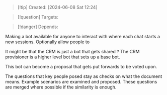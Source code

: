 
>[!tip] Created: [2024-06-08 Sat 12:24]

>[!question] Targets: 

>[!danger] Depends: 

Making a bot available for anyone to interact with where each chat starts a new sessions.
Optionally allow people to 

It might be that the CRM is just a bot that gets shared ?
The CRM provisioner is a higher level bot that sets up a base bot.

This bot can become a proposal that gets put forwards to be voted upon.

The questions that key people posed stay as checks on what the document means.  Example scenarios are examined and proposed.  These questions are merged where possible if the similarity is enough.